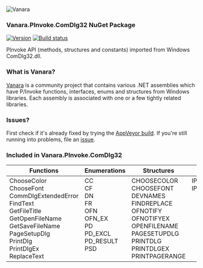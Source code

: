 ﻿![Vanara](https://github.com/dahall/Vanara/raw/master/docs/icons/VanaraHeading.png)
### Vanara.PInvoke.ComDlg32 NuGet Package
[![Version](https://img.shields.io/nuget/v/Vanara.PInvoke.ComDlg32?label=NuGet&style=flat-square)](https://github.com/dahall/Vanara/releases)
[![Build status](https://img.shields.io/appveyor/build/dahall/vanara?label=AppVeyor%20build&style=flat-square)](https://ci.appveyor.com/project/dahall/vanara)

PInvoke API (methods, structures and constants) imported from Windows ComDlg32.dll.

### What is Vanara?

[Vanara](https://github.com/dahall/Vanara) is a community project that contains various .NET assemblies which have P/Invoke functions, interfaces, enums and structures from Windows libraries. Each assembly is associated with one or a few tightly related libraries.

### Issues?

First check if it's already fixed by trying the [AppVeyor build](https://ci.appveyor.com/nuget/vanara-prerelease).
If you're still running into problems, file an [issue](https://github.com/dahall/Vanara/issues).

### Included in Vanara.PInvoke.ComDlg32

Functions | Enumerations | Structures | Interfaces
--- | --- | --- | ---
ChooseColor<br>ChooseFont<br>CommDlgExtendedError<br>FindText<br>GetFileTitle<br>GetOpenFileName<br>GetSaveFileName<br>PageSetupDlg<br>PrintDlg<br>PrintDlgEx<br>ReplaceText<br> | CC<br>CF<br>DN<br>FR<br>OFN<br>OFN_EX<br>PD<br>PD_EXCL<br>PD_RESULT<br>PSD<br><br> | CHOOSECOLOR<br>CHOOSEFONT<br>DEVNAMES<br>FINDREPLACE<br>OFNOTIFY<br>OFNOTIFYEX<br>OPENFILENAME<br>PAGESETUPDLG<br>PRINTDLG<br>PRINTDLGEX<br>PRINTPAGERANGE<br> | IPrintDialogCallback<br>IPrintDialogServices<br><br><br><br><br><br><br><br><br><br>
